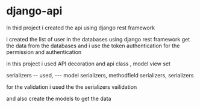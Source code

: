 # django-api

In thid project i created the api using django rest framework



i created the list of user in the databases using django rest framework get the data from the databases and i use the token authentication for the permission and authentication

in this project i used API decoration and api class , model view set

serializers -- used, --- model serializers, methodfield serializers, serializers

for the validation i used the the serializers vailidation

and also create the models to get the data
